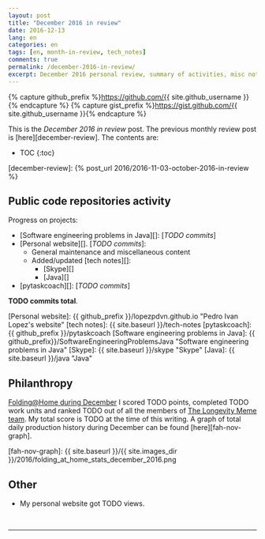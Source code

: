 ```yaml
---
layout: post
title: "December 2016 in review"
date: 2016-12-13
lang: en
categories: en
tags: [en, month-in-review, tech_notes]
comments: true
permalink: /december-2016-in-review/
excerpt: December 2016 personal review, summary of activities, misc notes...
---
```


{% capture github_prefix %}https://github.com/{{ site.github_username }}{% endcapture %}
{% capture gist_prefix %}https://gist.github.com/{{ site.github_username }}{% endcapture %}

This is the *December 2016 in review* post. The previous monthly review post is
[here][december-review].  The contents are:

* TOC
{:toc}

[december-review]: {% post_url 2016/2016-11-03-october-2016-in-review %}

## Public code repositories activity ###################################

Progress on projects:

- [Software engineering problems in Java][]: [*TODO commits*]
- [Personal website][]. [*TODO commits*]:
  - General maintenance and miscellaneous content
  - Added/updated [tech notes][]:
    - [Skype][]
    - [Java][]
- [pytaskcoach][]: [*TODO commits*]

**TODO commits total**.

[Personal website]: {{ github_prefix }}/lopezpdvn.github.io "Pedro Ivan Lopez's website"
[tech notes]: {{ site.baseurl }}/tech-notes
[pytaskcoach]: {{ github_prefix }}/pytaskcoach
[Software engineering problems in Java]: {{ github_prefix}}/SoftwareEngineeringProblemsJava "Software engineering problems in Java"
[Skype]: {{ site.baseurl }}/skype "Skype"
[Java]: {{ site.baseurl }}/java "Java"

## Philanthropy #######################################################

[Folding@Home during December][fah-stats] I scored TODO points, completed TODO
work units and ranked TODO out of all the members of
[The Longevity Meme team][]. My total score is TODO at the time of this
writing.  A graph of total daily production history during December can be
found [here][fah-nov-graph].

[fah-stats]: http://folding.extremeoverclocking.com/user_summary.php?s=&u=648628 "dreilopz - User Summary - EXTREME Overclocking Folding @ Home Stats"
[The Longevity Meme team]: http://folding.extremeoverclocking.com/user_list.php?s=&t=32461 "The Longevity Meme Individual Users List"
[fah-nov-graph]: {{ site.baseurl }}/{{ site.images_dir }}/2016/folding_at_home_stats_december_2016.png

## Other ###############################################################

- My personal website got TODO views.

<br/>

---

